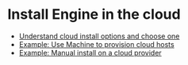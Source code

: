 <!--[metadata]>
+++
aliases = [
  "/engine/installation/amazon/",
  "/engine/installation/google/",
  "/engine/installation/softlayer/",
  "/engine/installation/azure/",
  "/engine/installation/rackspace/",
  "/engine/installation/joyent/"
]
title = "On cloud providers"
description = "Cloud Installations"
keywords = ["Docker install "]
[menu.main]
identifier = "install_cloud"
parent="engine_install"
weight="-60"
+++
<![end-metadata]-->

# Install Engine in the cloud

* [Understand cloud install options and choose one](overview.md)
* [Example: Use Machine to provision cloud hosts](cloud-ex-machine-ocean.md)
* [Example: Manual install on a cloud provider](cloud-ex-aws.md)

